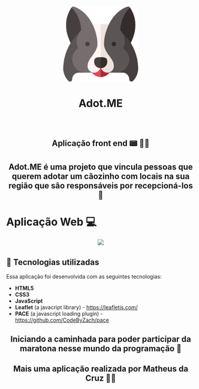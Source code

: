 <h1 align="center">
<br>
  <img src="/public/images/logo.svg" alt="Logo da Adot.ME" width="200">
<br>
<br> 
 Adot.ME
</h1>

<br>

#  <p> <h2  align="center"> Aplicação front end 📟 👨‍💻 </h2> </p>

## <p> <h2 align="center">Adot.ME é uma projeto que vincula pessoas que querem adotar um cãozinho com locais na sua região que são responsáveis por recepcioná-los 🐶</h2> </p>

# **Aplicação Web** 💻

<p align="center">
  <img src="https://github.com/mathwcruz/Adot.ME/blob/main/Demonstracao.gif" width="1400px"/>
</p>

## 🚀 Tecnologias utilizadas

Essa aplicação foi desenvolvida com as seguintes tecnologias:

- **HTML5**
- **CSS3**
- **JavaScript**
- **Leaflet** (a javacript library) - https://leafletjs.com/
- **PACE** (a javascript loading plugin) - https://github.com/CodeByZach/pace

 ## **<p align="center">Iniciando a caminhada para poder participar da maratona nesse mundo da programação 🏃‍</p>**

 ### <p> <h2 align="center"> Mais uma aplicação realizada por Matheus da Cruz 👨‍💻 </h2> </p>
